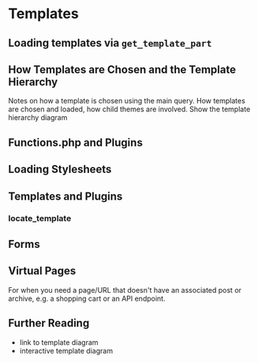 # Templates

## Loading templates via `get_template_part`


## How Templates are Chosen and the Template Hierarchy

Notes on how a template is chosen using the main query. How templates are chosen and loaded, how child themes are involved. Show the template hierarchy diagram

## Functions.php and Plugins


## Loading Stylesheets



## Templates and Plugins



### locate_template



## Forms



## Virtual Pages

For when you need a page/URL that doesn't have an associated post or archive, e.g. a shopping cart or an API endpoint.

## Further Reading

 - link to template diagram
 - interactive template diagram
